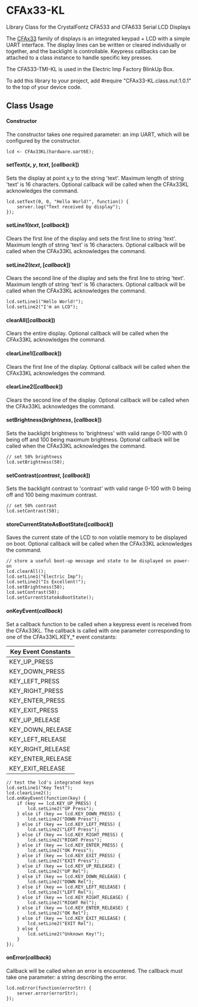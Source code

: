 # CFAx33-KL
Library Class for the CrystalFontz CFA533 and CFA633 Serial LCD Displays

The [CFAx33](https://www.crystalfontz.com/product/cfa533tmikl-display-module-text-uart-16x2) family of displays is an integrated keypad + LCD with a simple UART interface. The display lines can be written or cleared individually or together, and the backlight is controllable. Keypress callbacks can be attached to a class instance to handle specific key presses.

The CFA533-TMI-KL is used in the Electric Imp Factory BlinkUp Box.

To add this library to your project, add #require "CFAx33-KL.class.nut:1.0.1" to the top of your device code.

## Class Usage

#### Constructor

The constructor takes one required parameter: an imp UART, which will be configured by the constructor.

```Squirrel
lcd <- CFAx33KL(hardware.uart6E);
```

#### setText(*x*, *y*, *text*, [*callback*])

Sets the display at point x,y to the string 'text'. Maximum length of string 'text' is 16 characters. Optional callback will be called when the CFAx33KL acknowledges the command.

```Squirrel
lcd.setText(0, 0, "Hello World!", function() {
    server.log("Text received by display");
});
```

#### setLine1(*text*, [*callback*])

Clears the first line of the display and sets the first line to string 'text'. Maximum length of string 'text' is 16 characters. Optional callback will be called when the CFAx33KL acknowledges the command.

#### setLine2(*text*, [*callback*])

Clears the second line of the display and sets the first line to string 'text'. Maximum length of string 'text' is 16 characters. Optional callback will be called when the CFAx33KL acknowledges the command.

```Squirrel
lcd.setLine1("Hello World!");
lcd.setLine2("I'm an LCD");
```

#### clearAll([*callback*])

Clears the entire display. Optional callback will be called when the CFAx33KL acknowledges the command.

#### clearLine1([*callback*])

Clears the first line of the display. Optional callback will be called when the CFAx33KL acknowledges the command.

#### clearLine2([*callback*])

Clears the second line of the display. Optional callback will be called when the CFAx33KL acknowledges the command.

#### setBrightness(*brightness*, [*callback*])

Sets the backlight brightness to 'brightness' with valid range 0-100 with 0 being off and 100 being maximum brightness. Optional callback will be called when the CFAx33KL acknowledges the command.

```Squirrel
// set 50% brightness
lcd.setBrightness(50);
```

#### setContrast(*contrast*, [*callback*])

Sets the backlight contrast to 'contrast' with valid range 0-100 with 0 being off and 100 being maximum contrast.

```Squirrel
// set 50% contrast
lcd.setContrast(50);
```

#### storeCurrentStateAsBootState([*callback*])

Saves the current state of the LCD to non volatile memory to be displayed on boot. Optional callback will be called when the CFAx33KL acknowledges the command.

```Squirrel
// store a useful boot-up message and state to be displayed on power-on
lcd.clearAll();
lcd.setLine1("Electric Imp");
lcd.setLine2("Is Excellent!");
lcd.setBrightness(50);
lcd.setContrast(50);
lcd.setCurrentStateAsBootState();
```

#### onKeyEvent(*callback*)

Set a callback function to be called when a keypress event is received from the CFAx33KL. The callback is called with one parameter corresponding to one of the CFAx33KL.KEY_* event constants:

| Key Event Constants |
| ------------------- |
| KEY_UP_PRESS |
| KEY_DOWN_PRESS |
| KEY_LEFT_PRESS |
| KEY_RIGHT_PRESS |
| KEY_ENTER_PRESS |
| KEY_EXIT_PRESS |
| KEY_UP_RELEASE |
| KEY_DOWN_RELEASE |
| KEY_LEFT_RELEASE |
| KEY_RIGHT_RELEASE |
| KEY_ENTER_RELEASE |
| KEY_EXIT_RELEASE |

```Squirrel
// test the lcd's integrated keys
lcd.setLine1("Key Test");
lcd.clearLine2();
lcd.onKeyEvent(function(key) {
    if (key == lcd.KEY_UP_PRESS) {
        lcd.setLine2("UP Press");
    } else if (key == lcd.KEY_DOWN_PRESS) {
        lcd.setLine2("DOWN Press");
    } else if (key == lcd.KEY_LEFT_PRESS) {
        lcd.setLine2("LEFT Press");
    } else if (key == lcd.KEY_RIGHT_PRESS) {
        lcd.setLine2("RIGHT Press");
    } else if (key == lcd.KEY_ENTER_PRESS) {
        lcd.setLine2("OK Press");
    } else if (key == lcd.KEY_EXIT_PRESS) {
        lcd.setLine2("EXIT Press");
    } else if (key == lcd.KEY_UP_RELEASE) {
        lcd.setLine2("UP Rel");
    } else if (key == lcd.KEY_DOWN_RELEASE) {
        lcd.setLine2("DOWN Rel");
    } else if (key == lcd.KEY_LEFT_RELEASE) {
        lcd.setLine2("LEFT Rel");
    } else if (key == lcd.KEY_RIGHT_RELEASE) {
        lcd.setLine2("RIGHT Rel");
    } else if (key == lcd.KEY_ENTER_RELEASE) {
        lcd.setLine2("OK Rel");
    } else if (key == lcd.KEY_EXIT_RELEASE) {
        lcd.setLine2("EXIT Rel");
    } else {
        lcd.setLine2("Unknown Key!");
    }
});
```

#### onError(*callback*)

Callback will be called when an error is encountered. The callback must take one parameter: a string describing the error.

```Squirrel
lcd.noError(function(errorStr) {
    server.error(errorStr);
});
```